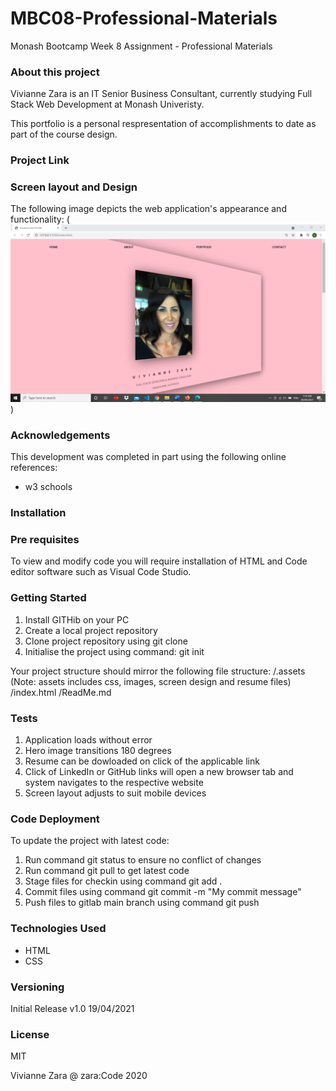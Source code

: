 # MBC08-Professional-Materials

Monash Bootcamp Week 8 Assignment - Professional Materials

### About this project

Vivianne Zara is an IT Senior Business Consultant, currently studying Full Stack Web Development at Monash Univeristy.

This portfolio is a personal respresentation of accomplishments to date as part of the course design.

### Project Link

### Screen layout and Design

The following image depicts the web application's appearance and functionality:
(![Vivianne Zara Portfolio Screen Design](https://github.com/vvnnzar/MBC08_Professional-Materials/blob/main/screen_design/screen%20design.PNG))

### Acknowledgements

This development was completed in part using the following online references:

- w3 schools

### Installation

### Pre requisites

To view and modify code you will require installation of HTML and Code editor software such as Visual Code Studio.

### Getting Started

1. Install GITHib on your PC
2. Create a local project repository
3. Clone project repository using git clone
4. Initialise the project using command: git init

Your project structure should mirror the following file structure:
/.assets (Note: assets includes css, images, screen design and resume files)
/index.html
/ReadMe.md

### Tests

1. Application loads without error
2. Hero image transitions 180 degrees
3. Resume can be dowloaded on click of the applicable link
4. Click of LinkedIn or GitHub links will open a new browser tab and system navigates to the respective website
5. Screen layout adjusts to suit mobile devices

### Code Deployment

To update the project with latest code:

1. Run command git status to ensure no conflict of changes
2. Run command git pull to get latest code
3. Stage files for checkin using command git add .
4. Commit files using command git commit -m "My commit message"
5. Push files to gitlab main branch using command git push

### Technologies Used

- HTML
- CSS

### Versioning

Initial Release v1.0 19/04/2021

### License

MIT

Vivianne Zara @ zara:Code 2020
